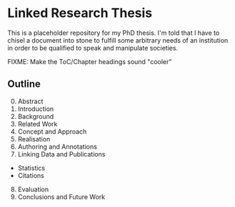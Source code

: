 # Linked Research Thesis
This is a placeholder repository for my PhD thesis. I'm told that I have to chisel a document into stone to fulfill some arbitrary needs of an institution in order to be qualified to speak and manipulate societies.

FIXME: Make the ToC/Chapter headings sound "cooler"

## Outline
0. Abstract
1. Introduction
2. Background
3. Related Work
4. Concept and Approach
5. Realisation
6. Authoring and Annotations
7. Linking Data and Publications
  * Statistics
  * Citations
8. Evaluation
9. Conclusions and Future Work
